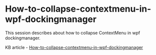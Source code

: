 # How-to-collapse-contextmenu-in-wpf-dockingmanager
This session describes about how to collapse ContextMenu in wpf dockingmanager.

KB article - [How-to-collapse-contextmenu-in-wpf-dockingmanager](https://www.syncfusion.com/kb/4168/how-to-collapse-the-context-menu-button-of-docked-windows-in-wpf-dockingmanager)
